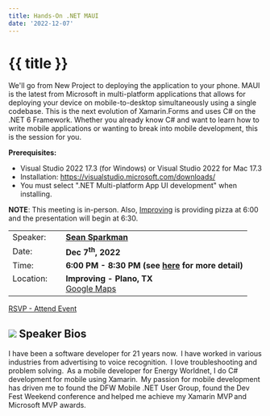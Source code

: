 ```yaml
---
title: Hands-On .NET MAUI
date: '2022-12-07'
---
```

# {{ title }}

We'll go from New Project to deploying the application to your phone. MAUI is the latest from Microsoft in multi-platform applications that allows for deploying your device on mobile-to-desktop simultaneously using a single codebase. This is the next evolution of Xamarin.Forms and uses C# on the .NET 6 Framework. Whether you already know C# and want to learn how to write mobile applications or wanting to break into mobile development, this is the session for you.

**Prerequisites:**

* Visual Studio 2022 17.3 (for Windows) or Visual Studio 2022 for Mac 17.3
* Installation: https://visualstudio.microsoft.com/downloads/
* You must select ".NET Multi-platform App UI development" when installing.

**NOTE**: This meeting is in-person. Also, [Improving](https://improving.com/) is providing pizza at 6:00 and the presentation will begin at 6:30. 

<table>
<tbody>
<tr><td>Speaker:</td><td>&nbsp;</td><td><b><a title="Sean Sparkman" target="_blank" href="https://twitter.com/seansparkman">Sean Sparkman</a></b></td></tr>
<tr><td>Date:</td><td>&nbsp;</td><td><b>Dec 7<sup>th</sup>, 2022</b></td></tr>
<tr><td valign="top">Time:</td><td>&nbsp;</td><td><b>6:00 PM - 8:30 PM (see <a title="Location" href="/contact/">here</a> for more detail)</b></td></tr>
<tr><td valign="top">Location:</td><td>&nbsp;</td><td><b>Improving - Plano, TX</b><br><a title="Google" target="_blank" href="https://g.page/improving-dallas?share">Google Maps</a></td></tr>
</tbody>
</table>

[RSVP - Attend Event](https://www.eventbrite.com/e/hands-on-net-maui-tickets-467277528667)


## ![](/assets/img/icons/speakerbioicon.png) Speaker Bios

<p>I have been a software developer for 21 years now.  I have worked in various industries from advertising to voice recognition.  I love troubleshooting and problem solving.  As a mobile developer for Energy Worldnet, I do C# development for mobile using Xamarin.  My passion for mobile development has driven me to found the DFW Mobile .NET User Group, found the Dev Fest Weekend conference and helped me achieve my Xamarin MVP and Microsoft MVP awards.</p>


